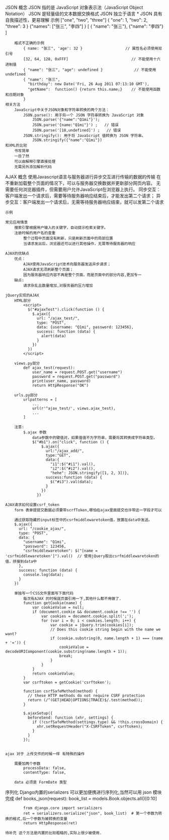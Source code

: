 JSON
	概念
		JSON 指的是 JavaScript 对象表示法（JavaScript Object Notation）
		JSON 是轻量级的文本数据交换格式
		JSON 独立于语言 *
		JSON 具有自我描述性，更易理解
	示例
		["one", "two", "three"]
		{ "one": 1, "two": 2, "three": 3 }
		{"names": ["张三", "李四"] }
		[ { "name": "张三"}, {"name": "李四"} ]　
		
		格式不正确的示例
			{ name: "张三", 'age': 32 }  					// 属性名必须使用双引号
			[32, 64, 128, 0xFFF] 							// 不能使用十六进制值
			{ "name": "张三", "age": undefined }  			// 不能使用undefined
			{ "name": "张三",
			  "birthday": new Date('Fri, 26 Aug 2011 07:13:10 GMT'),
			  "getName":  function() {return this.name;} 	// 不能使用函数和日期对象
			}
	相关方法
		JavaScript中关于JSON对象和字符串转换的两个方法：
			JSON.parse(): 用于将一个 JSON 字符串转换为 JavaScript 对象　
				JSON.parse('{"name":"Q1mi"}');
				JSON.parse('{name:"Q1mi"}') ;   // 错误
				JSON.parse('[18,undefined]') ;   // 错误
			JSON.stringify(): 用于将 JavaScript 值转换为 JSON 字符串。　
				JSON.stringify({"name":"Q1mi"})
	和XML的比较	
		书写简单
		一目了然
		可以由解释引擎直接处理
		无需另外添加解析代码

AJAX
	概念
		使用Javascript语言与服务器进行异步交互进行传输的数据的传输
		在不重新加载整个页面的情况下，可以与服务器交换数据并更新部分网页内容。
		无需要任何浏览器插件，但需要用户允许JavaScript在浏览器上执行。
			同步交互：客户端发出一个请求后，需要等待服务器响应结束后，才能发出第二个请求；
			异步交互：客户端发出一个请求后，无需等待服务器响应结束，就可以发第二个请求
		
	示例
	
	常见应用情景
		搜索引擎根据用户输入的关键字，自动提示检索关键字。
		注册时候的用户名的查重	
			整个过程中页面没有刷新，只是刷新页面中的局部位置
			当请求发出后，浏览器还可以进行其他操作，无需等待服务器的响应
	
	AJAX的优缺点
		优点：
			AJAX使用JavaScript技术向服务器发送异步请求；
			AJAX请求无须刷新整个页面；
			因为服务器响应内容不再是整个页面，而是页面中的部分内容,更加专一
		缺点:
			请求杂乱且数量增加,对服务器的压力增加
		
	jQuery实现的AJAX
		HTML部分
			<script>
			  $("#ajaxTest").click(function () {
				$.ajax({
				  url: "/ajax_test/",
				  type: "POST",
				  data: {username: "Q1mi", password: 123456},
				  success: function (data) {
					alert(data)
				  }
				})
			  })
			</script>
		
		views.py部分			
			def ajax_test(request):
				user_name = request.POST.get("username")
				password = request.POST.get("password")
				print(user_name, password)
				return HttpResponse("OK")
		
		urls.py部分
			urlpatterns = [
				...
				url(r'^ajax_test/', views.ajax_test),
				...   
			]
		
		注意:
			$.ajax 参数
				data参数中的键值对，如果值值不为字符串，需要将其转换成字符串类型。
				$("#b1").on("click", function () {
					$.ajax({
					  url:"/ajax_add/",
					  type:"GET",
					  data:{
						"i1":$("#i1").val(),
						"i2":$("#i2").val(),
						"hehe": JSON.stringify([1, 2, 3])},
					  success:function (data) {
						$("#i3").val(data);
					  }
					})
				  })
	
	AJAX请求如何设置csrf_token		
		form 表单提提交数据必须要带scrfToken,哪怕在ajax里面提交也许带这一字段才可以
		
		通过获取隐藏的input标签中的csrfmiddlewaretoken值，放置在data中发送。
		$.ajax({
		  url: "/cookie_ajax/",
		  type: "POST",
		  data: {
			"username": "Q1mi",
			"password": 123456,
			"csrfmiddlewaretoken": $("[name = 'csrfmiddlewaretoken']").val()  // 使用jQuery取出csrfmiddlewaretoken的值，拼接到data中
		  },
		  success: function (data) {
			console.log(data);
		  }
		})
				
		单独写一个CSS文件里面写下面代码
			每次有AJAX 的时候就页面引用一下,其他什么都不用做了.
			function getCookie(name) {
				var cookieValue = null;
				if (document.cookie && document.cookie !== '') {
					var cookies = document.cookie.split(';');
					for (var i = 0; i < cookies.length; i++) {
						var cookie = jQuery.trim(cookies[i]);
						// Does this cookie string begin with the name we want?
						if (cookie.substring(0, name.length + 1) === (name + '=')) {
							cookieValue = decodeURIComponent(cookie.substring(name.length + 1));
							break;
						}
					}
				}
				return cookieValue;
			}
			var csrftoken = getCookie('csrftoken');			
			
			function csrfSafeMethod(method) {
			  // these HTTP methods do not require CSRF protection
			  return (/^(GET|HEAD|OPTIONS|TRACE)$/.test(method));
			}

			$.ajaxSetup({
			  beforeSend: function (xhr, settings) {
				if (!csrfSafeMethod(settings.type) && !this.crossDomain) {
				  xhr.setRequestHeader("X-CSRFToken", csrftoken);
				}
			  }
			});	
				

	ajax 对于 上传文件的时候一样 有特殊的操作
		
		需要加两个参数
			processData: false,
            contentType: false,
	
		data 必须是 FormDate 类型 
		
序列化
	Django内置的serializers
	可以更加便携进行序列化,当然可以用 json 模块完成
		def books_json(request):
			book_list = models.Book.objects.all()[0:10]
			
			from django.core import serializers
			ret = serializers.serialize("json", book_list)	# 第一个参数为转换的格式,后一个参数为被转换的变量
			return HttpResponse(ret)		
	
	待补充 这个方法是内置的比较粗糙的,实际上很少被使用.
				
				
				
				
				
				